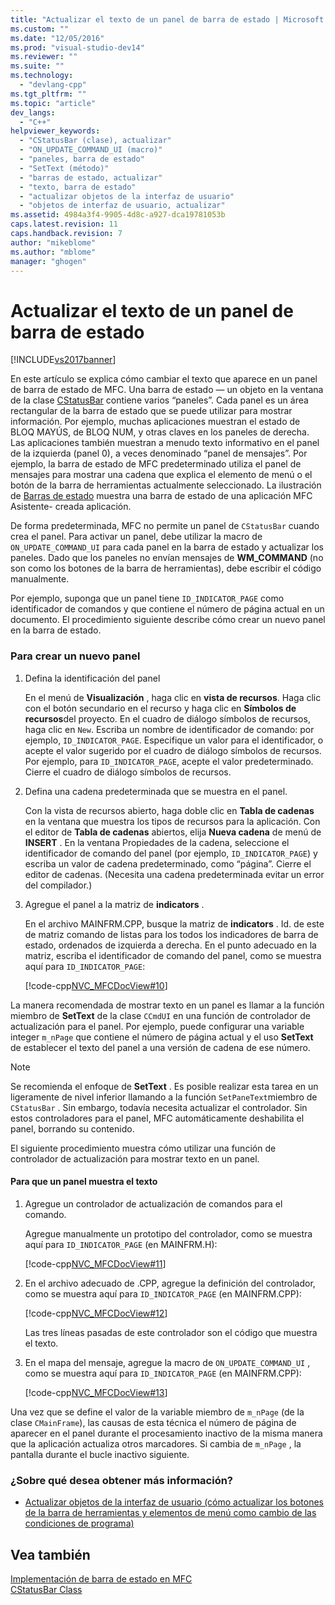 ```yaml
---
title: "Actualizar el texto de un panel de barra de estado | Microsoft Docs"
ms.custom: ""
ms.date: "12/05/2016"
ms.prod: "visual-studio-dev14"
ms.reviewer: ""
ms.suite: ""
ms.technology: 
  - "devlang-cpp"
ms.tgt_pltfrm: ""
ms.topic: "article"
dev_langs: 
  - "C++"
helpviewer_keywords: 
  - "CStatusBar (clase), actualizar"
  - "ON_UPDATE_COMMAND_UI (macro)"
  - "paneles, barra de estado"
  - "SetText (método)"
  - "barras de estado, actualizar"
  - "texto, barra de estado"
  - "actualizar objetos de la interfaz de usuario"
  - "objetos de interfaz de usuario, actualizar"
ms.assetid: 4984a3f4-9905-4d8c-a927-dca19781053b
caps.latest.revision: 11
caps.handback.revision: 7
author: "mikeblome"
ms.author: "mblome"
manager: "ghogen"
---
```

# Actualizar el texto de un panel de barra de estado
[!INCLUDE[vs2017banner](../assembler/inline/includes/vs2017banner.md)]

En este artículo se explica cómo cambiar el texto que aparece en un panel de barra de estado de MFC.  Una barra de estado — un objeto en la ventana de la clase [CStatusBar](../mfc/reference/cstatusbar-class.md) contiene varios “paneles”. Cada panel es un área rectangular de la barra de estado que se puede utilizar para mostrar información.  Por ejemplo, muchas aplicaciones muestran el estado de BLOQ MAYÚS, de BLOQ NUM, y otras claves en los paneles de derecha.  Las aplicaciones también muestran a menudo texto informativo en el panel de la izquierda \(panel 0\), a veces denominado “panel de mensajes”. Por ejemplo, la barra de estado de MFC predeterminado utiliza el panel de mensajes para mostrar una cadena que explica el elemento de menú o el botón de la barra de herramientas actualmente seleccionado.  La ilustración de [Barras de estado](../mfc/status-bar-implementation-in-mfc.md) muestra una barra de estado de una aplicación MFC Asistente\- creada aplicación.  
  
 De forma predeterminada, MFC no permite un panel de `CStatusBar` cuando crea el panel.  Para activar un panel, debe utilizar la macro de `ON_UPDATE_COMMAND_UI` para cada panel en la barra de estado y actualizar los paneles.  Dado que los paneles no envían mensajes de **WM\_COMMAND** \(no son como los botones de la barra de herramientas\), debe escribir el código manualmente.  
  
 Por ejemplo, suponga que un panel tiene `ID_INDICATOR_PAGE` como identificador de comandos y que contiene el número de página actual en un documento.  El procedimiento siguiente describe cómo crear un nuevo panel en la barra de estado.  
  
### Para crear un nuevo panel  
  
1.  Defina la identificación del panel  
  
     En el menú de **Visualización** , haga clic en **vista de recursos**.  Haga clic con el botón secundario en el recurso y haga clic en **Símbolos de recursos**del proyecto.  En el cuadro de diálogo símbolos de recursos, haga clic en `New`.  Escriba un nombre de identificador de comando: por ejemplo, `ID_INDICATOR_PAGE`.  Especifique un valor para el identificador, o acepte el valor sugerido por el cuadro de diálogo símbolos de recursos.  Por ejemplo, para `ID_INDICATOR_PAGE`, acepte el valor predeterminado.  Cierre el cuadro de diálogo símbolos de recursos.  
  
2.  Defina una cadena predeterminada que se muestra en el panel.  
  
     Con la vista de recursos abierto, haga doble clic en **Tabla de cadenas** en la ventana que muestra los tipos de recursos para la aplicación.  Con el editor de **Tabla de cadenas** abiertos, elija **Nueva cadena** de menú de **INSERT** .  En la ventana Propiedades de la cadena, seleccione el identificador de comando del panel \(por ejemplo, `ID_INDICATOR_PAGE`\) y escriba un valor de cadena predeterminado, como “página”.  Cierre el editor de cadenas. \(Necesita una cadena predeterminada evitar un error del compilador.\)  
  
3.  Agregue el panel a la matriz de **indicators** .  
  
     En el archivo MAINFRM.CPP, busque la matriz de **indicators** .  Id. de este de matriz comando de listas para los todos los indicadores de barra de estado, ordenados de izquierda a derecha.  En el punto adecuado en la matriz, escriba el identificador de comando del panel, como se muestra aquí para `ID_INDICATOR_PAGE`:  
  
     [!code-cpp[NVC_MFCDocView#10](../mfc/codesnippet/CPP/updating-the-text-of-a-status-bar-pane_1.cpp)]  
  
 La manera recomendada de mostrar texto en un panel es llamar a la función miembro de **SetText** de la clase `CCmdUI` en una función de controlador de actualización para el panel.  Por ejemplo, puede configurar una variable integer `m_nPage` que contiene el número de página actual y el uso **SetText** de establecer el texto del panel a una versión de cadena de ese número.  
  
> [!NOTE]
>  Se recomienda el enfoque de **SetText** .  Es posible realizar esta tarea en un ligeramente de nivel inferior llamando a la función `SetPaneText`miembro de `CStatusBar` .  Sin embargo, todavía necesita actualizar el controlador.  Sin estos controladores para el panel, MFC automáticamente deshabilita el panel, borrando su contenido.  
  
 El siguiente procedimiento muestra cómo utilizar una función de controlador de actualización para mostrar texto en un panel.  
  
#### Para que un panel muestra el texto  
  
1.  Agregue un controlador de actualización de comandos para el comando.  
  
     Agregue manualmente un prototipo del controlador, como se muestra aquí para `ID_INDICATOR_PAGE` \(en MAINFRM.H\):  
  
     [!code-cpp[NVC_MFCDocView#11](../mfc/codesnippet/CPP/updating-the-text-of-a-status-bar-pane_2.h)]  
  
2.  En el archivo adecuado de .CPP, agregue la definición del controlador, como se muestra aquí para `ID_INDICATOR_PAGE` \(en MAINFRM.CPP\):  
  
     [!code-cpp[NVC_MFCDocView#12](../mfc/codesnippet/CPP/updating-the-text-of-a-status-bar-pane_3.cpp)]  
  
     Las tres líneas pasadas de este controlador son el código que muestra el texto.  
  
3.  En el mapa del mensaje, agregue la macro de `ON_UPDATE_COMMAND_UI` , como se muestra aquí para `ID_INDICATOR_PAGE` \(en MAINFRM.CPP\):  
  
     [!code-cpp[NVC_MFCDocView#13](../mfc/codesnippet/CPP/updating-the-text-of-a-status-bar-pane_4.cpp)]  
  
 Una vez que se define el valor de la variable miembro de `m_nPage` \(de la clase `CMainFrame`\), las causas de esta técnica el número de página de aparecer en el panel durante el procesamiento inactivo de la misma manera que la aplicación actualiza otros marcadores.  Si cambia de `m_nPage` , la pantalla durante el bucle inactivo siguiente.  
  
### ¿Sobre qué desea obtener más información?  
  
-   [Actualizar objetos de la interfaz de usuario \(cómo actualizar los botones de la barra de herramientas y elementos de menú como cambio de las condiciones de programa\)](../mfc/how-to-update-user-interface-objects.md)  
  
## Vea también  
 [Implementación de barra de estado en MFC](../mfc/status-bar-implementation-in-mfc.md)   
 [CStatusBar Class](../mfc/reference/cstatusbar-class.md)